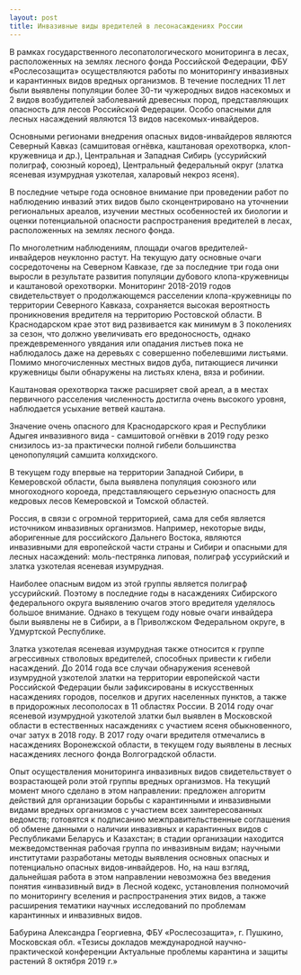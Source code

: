 ```yaml
---
layout: post
title: Инвазивные виды вредителей в лесонасаждениях России
---
```


В рамках государственного лесопатологического мониторинга в лесах, расположенных на землях лесного фонда Российской Федерации, ФБУ «Рослесозащита» осуществляются работы по мониторингу инвазивных и карантинных видов вредных организмов. В течение последних 11 лет были выявлены популяции более 30-ти чужеродных видов насекомых и 2 видов возбудителей заболеваний древесных пород, представляющих опасность для лесов Российской Федерации. Особо опасными для лесных насаждений являются 13 видов насекомых-инвайдеров.

Основными регионами внедрения опасных видов-инвайдеров являются Северный Кавказ (самшитовая огнёвка, каштановая орехотворка, клоп-кружевница и др.), Центральная и Западная Сибирь (уссурийский полиграф, союзный короед), Центральный федеральный округ (златка ясеневая изумрудная узкотелая, халаровый некроз ясеня).

В последние четыре года основное внимание при проведении работ по наблюдению инвазий этих видов было сконцентрировано на уточнении региональных ареалов, изучении местных особенностей их биологии и оценки потенциальной опасности распространения вредителей в лесах, расположенных на землях лесного фонда.

По многолетним наблюдениям, площади очагов вредителей-инвайдеров неуклонно растут. На текущую дату основные очаги сосредоточены на Северном Кавказе, где за последние три года они выросли в результате развития популяции дубового клопа-кружевницы и каштановой орехотворки. Мониторинг 2018-2019 годов свидетельствует о продолжающемся расселении клопа-кружевницы по территории Северного Кавказа, сохраняется высокая вероятность проникновения вредителя на территорию Ростовской области. В Краснодарском крае этот вид развивается как минимум в 3 поколениях за сезон, что должно увеличивать его вредоносность, однако преждевременного увядания или опадания листьев пока не наблюдалось даже на деревьях с совершенно побелевшими листьями. Помимо многочисленных местных видов дуба, питающиеся личинки кружевницы были обнаружены на листьях клена, вяза и робинии.

Каштановая орехотворка также расширяет свой ареал, а в местах первичного расселения численность достигла очень высокого уровня, наблюдается усыхание ветвей каштана.

Значение очень опасного для Краснодарского края и Республики Адыгея инвазивного вида - самшитовой огнёвки в 2019 году резко снизилось из-за практически полной гибели большинства ценопопуляций самшита колхидского.

В текущем году впервые на территории Западной Сибири, в Кемеровской области, была выявлена популяция союзного или многоходного короеда, представляющего серьезную опасность для кедровых лесов Кемеровской и Томской областей.

Россия, в связи с огромной территорией, сама для себя является источником инвазивных организмов. Например, некоторые виды, аборигенные для российского Дальнего Востока, являются инвазивными для европейской части страны и Сибири и опасными для лесных насаждений: моль-пестрянка липовая, полиграф уссурийский и златка узкотелая ясеневая изумрудная.

Наиболее опасным видом из этой группы является полиграф уссурийский. Поэтому в последние годы в насаждениях Сибирского федерального округа выявлению очагов этого вредителя уделялось большое внимание. Однако в текущем году новые очаги инвайдера были выявлены не в Сибири, а в Приволжском Федеральном округе, в Удмуртской Республике.

Златка узкотелая ясеневая изумрудная также относится к группе агрессивных стволовых вредителей, способных привести к гибели насаждений. До 2014 года все случаи обнаружения ясеневой изумрудной узкотелой златки на территории европейской части Российской Федерации были зафиксированы в искусственных насаждениях городов, поселков и других населенных пунктов, а также в придорожных лесополосах в 11 областях России. В 2014 году очаг ясеневой изумрудной узкотелой златки был выявлен в Московской области в естественных насаждениях с участием ясеня обыкновенного, очаг затух в 2018 году. В 2017 году очаги вредителя отмечались в насаждениях Воронежской области, в текущем году выявлены в лесных насаждениях лесного фонда Волгоградской области.

Опыт осуществления мониторинга инвазивных видов свидетельствует о возрастающей роли этой группы вредных организмов. На текущий момент много сделано в этом направлении: предложен алгоритм действий для организации борьбы с карантинными и инвазивными видами вредных организмов с участием всех заинтересованных ведомств; готовятся к подписанию межправительственные соглашения об обмене данными о наличии инвазивных и карантинных видов с Республиками Беларусь и Казахстан; в стадии организации находится межведомственная рабочая группа по инвазивным видам; научными институтами разработаны методы выявления основных опасных и потенциально опасных видов-инвайдеров. Но, на наш взгляд, дальнейшая работа в этом направлении невозможна без введения понятия «инвазивный вид» в Лесной кодекс, установления полномочий по мониторингу вселения и распространения этих видов, а также расширения тематики научных исследований по проблемам карантинных и инвазивных видов.

Бабурина Александра Георгиевна, ФБУ «Рослесозащита», г. Пушкино, Московская обл.
«Тезисы докладов международной научно-практической конференции Актуальные проблемы карантина и защиты растений 8 октября 2019 г.»
